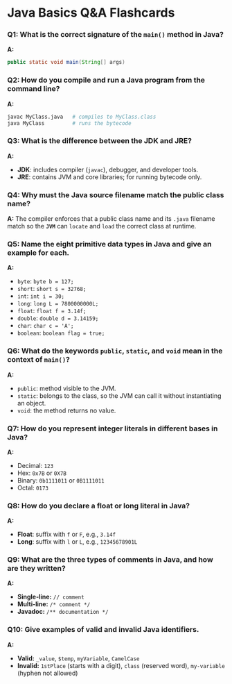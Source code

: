 # Java Basics Q&A Flashcards

### Q1: What is the correct signature of the `main()` method in Java?
**A:**
```java
public static void main(String[] args)
```

### Q2: How do you compile and run a Java program from the command line?
**A:**
```bash
javac MyClass.java   # compiles to MyClass.class
java MyClass         # runs the bytecode
```

### Q3: What is the difference between the JDK and JRE?
**A:**
- **JDK**: includes compiler (`javac`), debugger, and developer tools.
- **JRE**: contains JVM and core libraries; for running bytecode only.

### Q4: Why must the Java source filename match the public class name?
**A:**
The compiler enforces that a public class name and its `.java` filename match so the **`JVM`** can `locate` and `load` the correct class at runtime.

### Q5: Name the eight primitive data types in Java and give an example for each.
**A:**
- `byte`: `byte b = 127;`
- `short`: `short s = 32768;`
- `int`: `int i = 30;`
- `long`: `long L = 7800000000L;`
- `float`: `float f = 3.14f;`
- `double`: `double d = 3.14159;`
- `char`: `char c = 'A';`
- `boolean`: `boolean flag = true;`

### Q6: What do the keywords `public`, `static`, and `void` mean in the context of `main()`?
**A:**
- `public`: method visible to the JVM.
- `static`: belongs to the class, so the JVM can call it without instantiating an object.
- `void`: the method returns no value.

### Q7: How do you represent integer literals in different bases in Java?
**A:**
- Decimal: `123`
- Hex: `0x7B` or `0X7B`
- Binary: `0b1111011` or `0B1111011`
- Octal: `0173`

### Q8: How do you declare a float or long literal in Java?
**A:**
- **Float**: suffix with `f` or `F`, e.g., `3.14f`
- **Long**: suffix with `l` or `L`, e.g., `12345678901L`

### Q9: What are the three types of comments in Java, and how are they written?
**A:**
- **Single-line:** `// comment`
- **Multi-line:** `/* comment */`
- **Javadoc:** `/** documentation */`

### Q10: Give examples of valid and invalid Java identifiers.
**A:**
- **Valid:** `_value`, `$temp`, `myVariable`, `CamelCase`
- **Invalid:** `1stPlace` (starts with a digit), `class` (reserved word), `my-variable` (hyphen not allowed)
